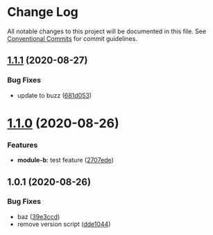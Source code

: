 # Change Log

All notable changes to this project will be documented in this file.
See [Conventional Commits](https://conventionalcommits.org) for commit guidelines.

## [1.1.1](https://github.com/ianlamb/lerna-poc/compare/v1.1.0...v1.1.1) (2020-08-27)


### Bug Fixes

* update to buzz ([681d053](https://github.com/ianlamb/lerna-poc/commit/681d053923016cfc8a06b75398de42a35dfd3f2e))






# [1.1.0](https://github.com/ianlamb/lerna-poc/compare/v1.0.1...v1.1.0) (2020-08-26)


### Features

* **module-b:** test feature ([2707ede](https://github.com/ianlamb/lerna-poc/commit/2707ede363f104383dc2993a1fac723cef5dc2f4))





## 1.0.1 (2020-08-26)


### Bug Fixes

* baz ([39e3ccd](https://github.com/ianlamb/lerna-poc/commit/39e3ccd628487dd0af8ccf00c5b6e718d112a26e))
* remove version script ([dde1044](https://github.com/ianlamb/lerna-poc/commit/dde1044d6ee470a5ff01eafc0f05b41f1ce095f1))
